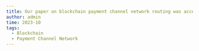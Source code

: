 ```yaml
---
title: Our paper on blockchain payment channel network routing was accepted by IEEE/ACM Transactions on Networking. Congratulations to Xiaojian and all!
author: admin
time: 2023-10
tags:
  - Blockchain
  - Payment Channel Network
---
```



